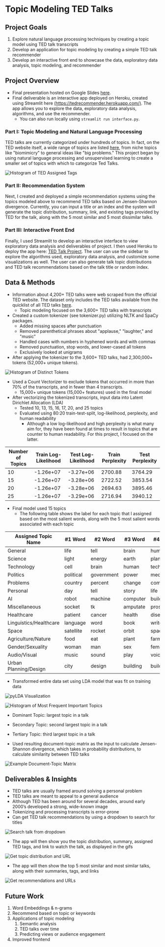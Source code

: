 # Topic Modeling TED Talks
## Project Goals
1. Explore natural language processing techniques by creating a topic model using TED talk transcripts
2. Develop an application for topic modeling by creating a simple TED talk recommender
3. Develop an interactive front end to showcase the data, exploratory data analysis, topic modeling, and recommender

## Project Overview

* Final presentation hosted on Google Slides [here](https://docs.google.com/presentation/d/1-l7kfdeJ5Y_BKlocZLmCj8We8QADfvC04qNAR0BIL4k/edit?usp=sharing).
* Final deliverable is an interactive app deployed on Heroku, created using Streamlit here [(https://tedrecommender.herokuapp.com/)](https://tedrecommender.herokuapp.com/). The app allows you to explore the data, exploratory data analysis, algorithms, and use the recommender.
     * You can also run locally using `streamlit run interface.py`.

### Part I: Topic Modeling and Natural Language Processing
TED talks are currently categorized under hundreds of topics. In fact, on the TED website itself, a wide range of topics are listed [here](https://www.ted.com/topics), from niche topics like "biomimicry" to general ideas like "big problems." This project began by using natural language processing and unsupervised learning to create a smaller set of topics with which to categorize Ted Talks.

![Histogram of TED Assigned Tags](https://github.com/rweng18/tedtalks/blob/master/EDA_static/fig01_TED_tags_hist.png)

### Part II: Recommendation System
Next, I created and deployed a simple recommendation systems using the topics modeled above to recommend TED talks based on  Jensen-Shannon divergence. Currently, you can input a title or an index and the system will generate the topic distribution, summary, link, and existing tags provided by TED for the talk, along with the 5 most similar and 5 most dissimilar talks.

### Part III: Interactive Front End
Finally, I used Streamlit to develop an interactive interface to view exploratory data analysis and deliverables of project. I then used Heroku to deploy the app here: [TED Talk Project](https://tedrecommender.herokuapp.com/). The user can use the sidebar to explore the algorithms used, exploratory data analysis, and customize some visualizations as well. The user can also generate talk topic distributions and TED talk recommendations based on the talk title or random index.

## Data & Methods
* Information about 4,200+ TED talks were web scraped from the official TED website. The dataset only includes the TED talks available from the quicklist of all TED talks [here](https://www.ted.com/talks/quick-list?page=1).
    * Topic modeling focused on the 3,600+ TED talks with transcripts
* Created a custom tokenizer (see tokenizer.py) utilizing NLTK and SpaCy packages.
    * Added missing spaces after punctuation
    * Removed parenthetical phrases about "applause," "laughter," and "music"
    * Handled cases with numbers in hyphened words and with commas
    * Removed punctuation, stop words, and lower-cased all tokens
    * Exclusively looked at unigrams
* After applying the tokenizer to the 3,600+ TED talks, had 2,300,000+ tokens (52,000+ unique tokens).

![Histogram of Distinct Tokens](https://github.com/rweng18/tedtalks/blob/master/EDA_static/fig02_distinct_tokens_hist.png)

* Used a Count Vectorizer to exclude tokens that occurred in more than 70% of the transcripts, and in fewer than 4 transcripts.
    * 15,000+ unique tokens (15,000+ features) used in the final model
* After vectorizing the tokenized transcripts, input data into Latent Dirichlet Allocation (LDA)
    * Tested 10, 13, 15, 16, 17, 20, and 25 topics
    * Evaluated using 80:20 train-test-split, log-likelihood, perplexity, and human readability
         * Although a low log-likelihood and high perplexity is what many aim for, they have been found at times to result in topics that are counter to human readability. For this project, I focused on the latter.

| Number of Topics | Train Log-Likelihood | Test Log-Likelihood | Train Perplexity | Test Perplexity |
| ---------------- | -------------------- | ------------------- | ---------------- | --------------- |
|               10 |            -1.26e+07 |           -3.27e+06 |          2700.88 |         3764.29 |
|               15 |            -1.26e+07 |           -3.28e+06 |          2722.52 |         3853.54 |
|               20 |            -1.26e+07 |           -3.28e+06 |          2694.63 |         3895.46 |
|               25 |            -1.26e+07 |           -3.29e+06 |          2716.94 |         3940.12 |


* Final model used 15 topics
     * The following table shows the label for each topic that I assigned based on the most salient words, along with the 5 most salient words associated with each topic


|    Assigned Topic Name |      #1 Word |      #2 Word |      #3 Word |      #4 Word |      #5 Word |
| ---------------------- | ------------ | ------------ | ------------ | ------------ | ------------ |
|                General |         life |         tell |        brain |        human |         talk |
|                Science |        light |       energy |        earth |       planet |        space |
|             Technology |         cell |        brain |        human |   technology |       system |
|               Politics |    political |   government |        power |       medium |          war |
|               Problems |      country |      percent |       change |      company |      problem |
|               Personal |          day |         tell |        story |         life |         love |
|                     AI |        robot |      machine |     computer |        build |         game |
|          Miscellaneous |       socket |           tk |     amputate |   prosthesis |      amputee |
|             Healthcare |      patient |       cancer |       health |      disease |       doctor |
| Linguistics/Healthcare |     language |         word |         book |        write |         read |
|                  Space |    satellite |       rocket |        orbit |        space |       launch |
|     Agriculture/Nature |         food |          eat |        plant |       farmer |       animal |
|       Gender/Sexuality |        woman |          man |          sex |       female |         male |
|           Audio/Visual |        music |        sound |         play |        voice |         hear |
|  Urban Planning/Design |         city |       design |     building |        build |        place |

* Transformed entire data set using LDA model that was fit on training data

![pyLDA Visualization](https://github.com/rweng18/tedtalks/blob/master/EDA_static/pyLDAvis.gif)

![Histogram of Most Frequent Important Topics](https://github.com/rweng18/tedtalks/blob/master/EDA_static/fig04_topic_freq.png)
 
* Dominant Topic: largest topic in a talk
* Secondary Topic: second largest topic in a talk
* Tertiary Topic: third largest topic in a talk

* Used resulting document-topic matrix as the input to calculate Jensen-Shannon divergence, which takes in probability distributions, to calculate similarity between TED talks

![Example Document-Topic Matrix](https://github.com/rweng18/tedtalks/blob/master/EDA_static/fig03_topic_distr.png)

## Deliverables & Insights

* TED talks are usually framed around solving a personal problem
* TED talks are meant to appeal to a general audience
* Although TED has been around for several decades, around early 2000’s developed a strong, wide-known image
* Tokenizing and processing transcripts is error-prone
* Can get TED talk recommendations by using a dropdown to search for titles


![Search talk from dropdown](https://github.com/rweng18/tedtalks/blob/master/EDA_static/rec_01.gif)


* The app will then show you the topic distribution, summary, assigned TED tags, and link to watch the talk, as displayed in the gifs


![Get topic distribution and URL](https://github.com/rweng18/tedtalks/blob/master/EDA_static/rec_02.gif)


* The app will then show the top 5 most similar and most similar talks, along with their summaries, tags, and links


![Get recommendations and URLs](https://github.com/rweng18/tedtalks/blob/master/EDA_static/rec_03.gif)


## Future Work

1. Word Embeddings & n-grams
2. Recommend based on topic or keywords
3. Applications of topic modeling
     1. Semantic analysis
     2. TED talks over time
     3. Predicting views or audience engagement
4. Improved frontend

